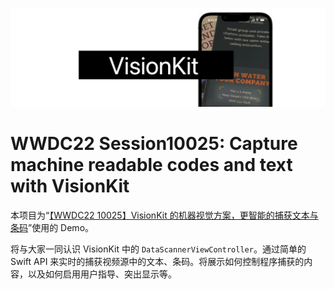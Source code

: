 ![](https://raw.githubusercontent.com/LLLLLayer/picture-bed/main/img/wwdc22/session10025/banner.png)

# WWDC22 Session10025: Capture machine readable codes and text with VisionKit

本项目为“[【WWDC22 10025】VisionKit 的机器视觉方案，更智能的捕获文本与条码](https://xiaozhuanlan.com/topic/8205316479)”使用的 Demo。

将与大家一同认识 VisionKit 中的 `DataScannerViewController`。通过简单的 Swift API 来实时的捕获视频源中的文本、条码。将展示如何控制程序捕获的内容，以及如何启用用户指导、突出显示等。
